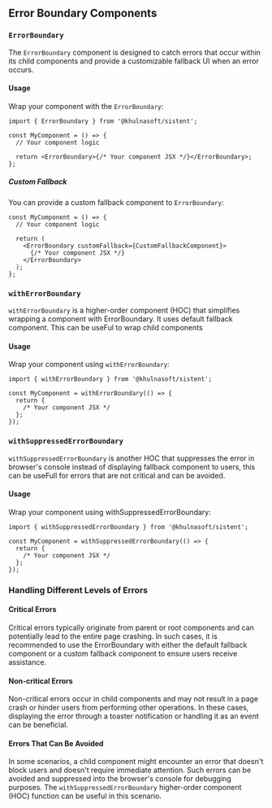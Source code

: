 ## Error Boundary Components

### `ErrorBoundary`

The `ErrorBoundary` component is designed to catch errors that occur within its child components and provide a customizable fallback UI when an error occurs.

#### Usage

Wrap your component with the `ErrorBoundary`:

```tsx
import { ErrorBoundary } from '@khulnasoft/sistent';

const MyComponent = () => {
  // Your component logic

  return <ErrorBoundary>{/* Your component JSX */}</ErrorBoundary>;
};
```

##### Custom Fallback

You can provide a custom fallback component to `ErrorBoundary`:

```tsx
const MyComponent = () => {
  // Your component logic

  return (
    <ErrorBoundary customFallback={CustomFallbackComponent}>
      {/* Your component JSX */}
    </ErrorBoundary>
  );
};
```

### `withErrorBoundary`

`withErrorBoundary` is a higher-order component (HOC) that simplifies wrapping a component with ErrorBoundary. It uses default fallback component. This can be useFul to wrap child components

#### Usage

Wrap your component using `withErrorBoundary`:

```tsx
import { withErrorBoundary } from '@khulnasoft/sistent';

const MyComponent = withErrorBoundary(() => {
  return {
    /* Your component JSX */
  };
});
```

### `withSuppressedErrorBoundary`

`withSuppressedErrorBoundary` is another HOC that suppresses the error in browser's console instead of displaying fallback component to users, this can be useFull for errors that are not critical and can be avoided.

#### Usage

Wrap your component using withSuppressedErrorBoundary:

```tsx
import { withSuppressedErrorBoundary } from '@khulnasoft/sistent';

const MyComponent = withSuppressedErrorBoundary(() => {
  return {
    /* Your component JSX */
  };
});
```

### Handling Different Levels of Errors

#### Critical Errors

Critical errors typically originate from parent or root components and can potentially lead to the entire page crashing. In such cases, it is recommended to use the ErrorBoundary with either the default fallback component or a custom fallback component to ensure users receive assistance.

#### Non-critical Errors

Non-critical errors occur in child components and may not result in a page crash or hinder users from performing other operations. In these cases, displaying the error through a toaster notification or handling it as an event can be beneficial.

#### Errors That Can Be Avoided

In some scenarios, a child component might encounter an error that doesn't block users and doesn't require immediate attention. Such errors can be avoided and suppressed into the browser's console for debugging purposes. The `withSuppressedErrorBoundary` higher-order component (HOC) function can be useful in this scenario.
